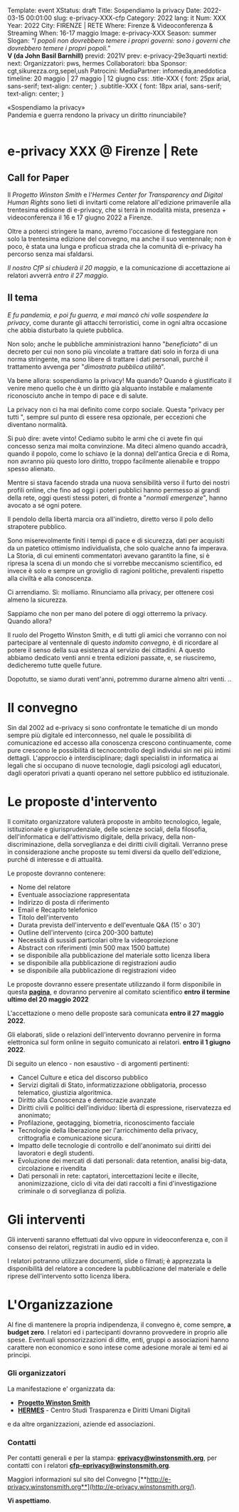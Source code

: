 Template: event
XStatus: draft
Title: Sospendiamo la privacy
Date: 2022-03-15 00:01:00
slug: e-privacy-XXX-cfp
Category: 2022
lang: it
Num: XXX
Year: 2022
City: FIRENZE | RETE
Where: Firenze & Videoconferenza & Streaming
When: 16-17 maggio
Image: e-privacy-XXX
Season: summer
Slogan: <i>"I popoli non dovrebbero temere i propri governi: sono i governi che dovrebbero temere i propri popoli."</i><br/><b>V (da John Basil Barnhill)</b>
previd: 2021V
prev: e-privacy-29e3quarti
nextid:
next:
Organizzatori: pws, hermes
Collaboratori: bba
Sponsor: cgt,sikurezza.org,sepel,ush
Patrocini:
MediaPartner: infomedia,aneddotica
timeline: 20 maggio | 27 maggio | 12 giugno
css: .title-XXX { font: 25px arial, sans-serif; text-align: center; }   .subtitle-XXX { font: 18px arial, sans-serif; text-align: center; }

<div class="title-XXX">«Sospendiamo la privacy»</div>
<div class="subtitle-XXX">Pandemia e guerra rendono la privacy un diritto rinunciabile?</div>
<br/>

e-privacy XXX @ Firenze | Rete
===============================

Call for Paper
--------------

Il *Progetto Winston Smith* e l'*Hermes Center for Transparency and
Digital Human Rights* sono lieti di invitarti come relatore all'edizione
primaverile alla trentesima edisione di e-privacy, che si terrà in
modalità mista, presenza + videoconferenza il 16 e 17 giugno 2022 a
Firenze.

Oltre a poterci stringere la mano, avremo l'occasione di festeggiare
non solo la trentesima edizione del convegno, ma anche il suo
ventennale; non è poco, è stata una lunga e proficua strada che la
comunità di e-privacy ha percorso senza mai sfaldarsi.

*Il nostro CfP si chiuderà il 20 maggio*, e la comunicazione di
accettazione ai relatori avverrà *entro il 27 maggio.*

Il tema
-------

*E fu pandemia, e poi fu guerra, e mai mancò chi volle sospendere la
privacy*, come durante gli attacchi terroristici, come in ogni altra
occasione che abbia disturbato la quiete pubblica.

Non solo; anche le pubbliche amministrazioni hanno "*beneficiato*" di
un decreto per cui non sono più vincolate a trattare dati solo in forza
di una norma stringente, ma sono libere di trattare i dati personali,
purché il trattamento avvenga per "*dimostrata pubblica utilità*".

Va bene allora: sospendiamo la privacy! Ma quando? Quando è giustificato
il venire meno quello che è un diritto già alquanto instabile e
malamente riconosciuto anche in tempo di pace e di salute.

La privacy non ci ha mai definito come corpo sociale. Questa "privacy
per tutti ", sempre sul punto di essere resa opzionale, per eccezioni
che diventano normalità.

Si può dire: avete vinto! Cediamo subito le armi che ci avete fin qui
concesso senza mai molta convinzione. Ma diteci almeno quando accadrà,
quando il popolo, come lo schiavo (e la donna) dell'antica Grecia e di
Roma, non avranno più questo loro diritto, troppo facilmente alienabile
e troppo spesso alienato.

Mentre si stava facendo strada una nuova sensibilità verso il furto dei
nostri profili online, che fino ad oggi i poteri pubblici hanno permesso
ai grandi della rete, oggi questi stessi poteri, di fronte a "*normali
emergenze*", hanno avocato a sé ogni potere.

Il pendolo della libertà marcia ora all'indietro, diretto verso il polo
dello strapotere pubblico.

Sono miserevolmente finiti i tempi di pace e di sicurezza, dati per
acquisiti da un patetico ottimismo individualista, che solo qualche anno
fa imperava. La Storia, di cui eminenti commentatori avevano garantito
la fine, si è ripresa la scena di un mondo che si vorrebbe meccanismo
scientifico, ed invece è solo e sempre un groviglio di ragioni
politiche, prevalenti rispetto alla civiltà e alla conoscenza.

Ci arrendiamo. Sì: molliamo. Rinunciamo alla privacy, per ottenere così
almeno la sicurezza.

Sappiamo che non per mano del potere di oggi otterremo la privacy.
Quando allora?

Il ruolo del Progetto Winston Smith, e di tutti gli amici che vorranno
con noi partecipare al ventennale di questo *indomito convegno*, è di
ricordare al potere il senso della sua esistenza al servizio dei
cittadini. A questo abbiamo dedicato venti anni e trenta edizioni
passate, e, se riusciremo, dedicheremo tutte quelle future.

Dopotutto, se siamo durati vent'anni, potremmo durarne almeno altri
venti. ..

Il convegno
===========

Sin dal 2002 ad e-privacy si sono confrontate le tematiche di un mondo
sempre più digitale ed interconnesso, nel quale le possibilità di
comunicazione ed accesso alla conoscenza crescono continuamente, come
pure crescono le possibilità di tecnocontrollo degli individui sin nei
più intimi dettagli. L'approccio è interdisciplinare; dagli specialisti
in informatica ai legali che si occupano di nuove tecnologie, dagli
psicologi agli educatori, dagli operatori privati a quanti operano nel
settore pubblico ed istituzionale.

Le proposte d'intervento
=========================

Il comitato organizzatore valuterà proposte in ambito tecnologico,
legale, istituzionale e giurisprudenziale, delle scienze sociali, della
filosofia, dell'informatica e dell'attivismo digitale, della privacy,
della non-discriminazione, della sorveglianza e dei diritti civili
digitali. Verranno prese in considerazione anche proposte su temi
diversi da quello dell'edizione, purché di interesse e di attualità.

Le proposte dovranno contenere:

-   Nome del relatore
-   Eventuale associazione rappresentata
-   Indirizzo di posta di riferimento
-   Email e Recapito telefonico
-   Titolo dell'intervento
-   Durata prevista dell'intervento e dell'eventuale Q&A (15' o 30')
-   Outline dell'intervento (circa 200-300 battute)
-   Necessità di sussidi particolari oltre la videoproiezione
-   Abstract con riferimenti (min 500 max 1500 battute)
-   se disponibile alla pubblicazione del materiale sotto licenza libera
-   se disponibile alla pubblicazione di registrazioni audio
-   se disponibile alla pubblicazione di registrazioni video

Le proposte dovranno essere presentate utilizzando il form disponibile
in questa
[**pagina**](http://e-privacy.winstonsmith.org/e-privacy-XXX-proposta.html),
e dovranno pervenire al comitato scientifico **entro il termine ultimo del 20 maggio 2022**

L'accettazione o meno delle proposte sarà comunicata **entro il 27 maggio 2022**.

Gli elaborati, slide o relazioni dell'intervento dovranno pervenire in
forma elettronica sul form online in seguito comunicato ai relatori.
**entro il 1 giugno 2022**.

Di seguito un elenco - non esaustivo - di argomenti pertinenti:

-   Cancel Culture e etica del discorso pubblico
-   Servizi digitali di Stato, informatizzazione obbligatoria, processo
    telematico, giustizia algoritmica.
-   Diritto alla Conoscenza e democrazie avanzate
-   Diritti civili e politici dell'individuo: libertà di espressione,
    riservatezza ed anonimato;
-   Profilazione, geotagging, biometria, riconoscimento facciale
-   Tecnologie della liberazione per l'arricchimento della privacy,
    crittografia e comunicazione sicura.
-   Impatto delle tecnologie di controllo e dell'anonimato sui diritti
    dei lavoratori e degli studenti.
-   Evoluzione dei mercati di dati personali: data retention, analisi
    big-data, circolazione e rivendita
-   Dati personali in rete: captatori, intercettazioni lecite e
    illecite, anonimizzazione, ciclo di vita dei dati raccolti a fini
    d'investigazione criminale o di sorveglianza di polizia.

Gli interventi
==============

Gli interventi saranno effettuati dal vivo oppure in videoconferenza e,
con il consenso dei relatori, registrati in audio ed in video.

I relatori potranno utilizzare documenti, slide o filmati; è apprezzata
la disponibilità del relatore a concedere la pubblicazione del materiale
e delle riprese dell'intervento sotto licenza libera.

L'Organizzazione
=================

Al fine di mantenere la propria indipendenza, il convegno è, come
sempre, **a budget zero**. I relatori ed i partecipanti dovranno
provvedere in proprio alle spese. Eventuali sponsorizzazioni di ditte,
enti, gruppi o associazioni hanno carattere non economico e sono intese
come adesione morale ai temi ed ai principi.

### Gli organizzatori

La manifestazione e' organizzata da:

-   [**Progetto Winston Smith**](http://pws.winstonsmith.org/)
-   [**HERMES**](http://logioshermes.org/) - Centro Studi Trasparenza e
    Diritti Umani Digitali

e da altre organizzazioni, aziende ed associazioni.

### Contatti

Per contatti generali e per la stampa:
[**eprivacy@winstonsmith.org**](mailto:eprivacy@winstonsmith.org), per
contatti con i relatori
[**cfp-eprivacy@winstonsmith.org**](mailto:cfp-eprivacy@winstonsmith.org).

Maggiori informazioni sul sito del Convegno
[**http://e-privacy.winstonsmith.org**](http://e-privacy.winstonsmith.org/).

**Vi aspettiamo**.
